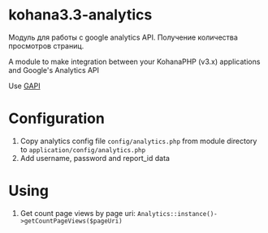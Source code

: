 kohana3.3-analytics
===================

Модуль для работы с google analytics API. Получение количества просмотров страниц.

A module to make integration between your KohanaPHP (v3.x) applications and Google's Analytics API

Use [GAPI](http://code.google.com/p/gapi-google-analytics-php-interface/)

# Configuration

1. Copy analytics config file `config/analytics.php` from module directory to `application/config/analytics.php`
2. Add username, password and report_id data

# Using

1. Get count page views by page uri: `Analytics::instance()->getCountPageViews($pageUri)`

